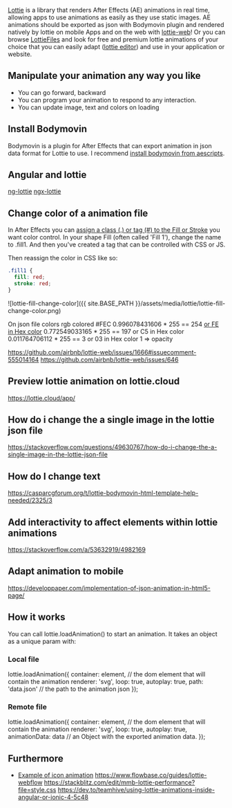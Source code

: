 

[Lottie](https://airbnb.design/lottie/) is a library that renders After Effects (AE) animations in real time, allowing apps to use animations as easily as they use static images. 
AE animations should be exported as json with Bodymovin plugin and rendered natively by lottie on mobile Apps and on the web with [lottie-web](https://github.com/airbnb/lottie-web)! Or you can browse [LottieFiles](https://lottiefiles.com/) and look for free and premium lottie animations of your choice that you can easily adapt ([lottie editor](https://lottiefiles.com/blog/updates/introducing-the-lottie-editor)) and use in your application or website.


## Manipulate your animation any way you like

- You can go forward, backward
- You can program your animation to respond to any interaction.
- You can update image, text and colors on loading

## Install Bodymovin
Bodymovin is a plugin for After Effects that can export animation in json data format for Lottie to use. I recommend [install bodymovin from aescripts](https://github.com/airbnb/lottie-web#plugin-installation).

## Angular and lottie
[ng-lottie](https://github.com/chenqingspring/ng-lottie)
[ngx-lottie](https://github.com/ngx-lottie/ngx-lottie)

## Change color of a animation file
In After Effects you can [assign a class (.) or tag (#) to the Fill or Stroke](https://github.com/airbnb/lottie-web/wiki/SVG-and-HTML-ids-and-classes-to-reference-via-css-or-select-via-Javascript) you want color control. In your shape Fill (often called 'Fill 1'), change the name to .fill1. And then you've created a tag that can be controlled with CSS or JS.

Then reassign the color in CSS like so:

```css
.fill1 {
  fill: red;
  stroke: red;
}
```

![lottie-fill-change-color]({{ site.BASE_PATH }}/assets/media/lottie/lottie-fill-change-color.png)

On json file colors rgb colored #FEC
0.996078431606 * 255 == 254 [or FE in Hex color](https://www.rapidtables.com/convert/color/rgb-to-hex.html)
0.772549033165 * 255 == 197 or C5 in Hex color
0.011764706112 * 255 == 3 or 03 in Hex color
1 => opacity


https://github.com/airbnb/lottie-web/issues/1666#issuecomment-555014164
https://github.com/airbnb/lottie-web/issues/646

## Preview lottie animation on lottie.cloud
https://lottie.cloud/app/


## How do i change the a single image in the lottie json file
https://stackoverflow.com/questions/49630767/how-do-i-change-the-a-single-image-in-the-lottie-json-file

## How do I change text
https://casparcgforum.org/t/lottie-bodymovin-html-template-help-needed/2325/3

## Add interactivity to affect elements within lottie animations
https://stackoverflow.com/a/53632919/4982169

## Adapt animation to mobile
https://developpaper.com/implementation-of-json-animation-in-html5-page/


## How it works
You can call lottie.loadAnimation() to start an animation. It takes an object as a unique param with:

### Local file
lottie.loadAnimation({
  container: element, // the dom element that will contain the animation
  renderer: 'svg',
  loop: true,
  autoplay: true,
  path: 'data.json' // the path to the animation json
});

### Remote file

lottie.loadAnimation({
  container: element, // the dom element that will contain the animation
  renderer: 'svg',
  loop: true,
  autoplay: true,
  animationData: data // an Object with the exported animation data.
});


## Furthermore

- [Example of icon animation](https://codepen.io/alexandredesign/pen/XzLQmj)
https://www.flowbase.co/guides/lottie-webflow
https://stackblitz.com/edit/mmb-lottie-performance?file=style.css
https://dev.to/teamhive/using-lottie-animations-inside-angular-or-ionic-4-5c48